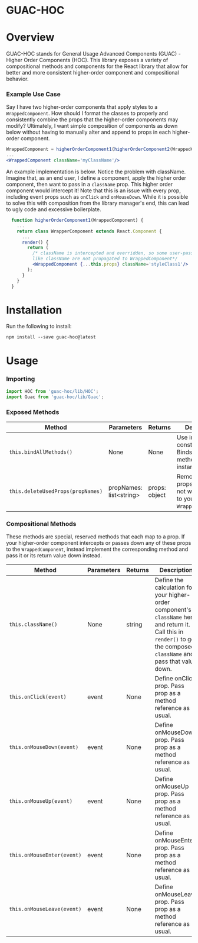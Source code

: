 # GUAC-HOC
<h1>Overview</h1>
GUAC-HOC stands for General Usage Advanced Components (GUAC) - Higher Order Components (HOC).
This library exposes a variety of compositional methods and components for the React library that allow for better and
more consistent higher-order component and compositional behavior.

<h3>Example Use Case</h3>
Say I have two higher-order components that apply styles to a <code>WrappedComponent</code>. How should I format
the classes to properly and consistently combine the props that the higher-order components may modify? Ultimately,
I want simple composition of components as down below without having to manually alter and append to props in
each higher-order component.

```jsx
WrappedComponent = higherOrderComponent1(higherOrderComponent2(WrappedComponent));
...
<WrappedComponent className='myClassName'/>
```
    
An example implementation is below. Notice the problem with className. Imagine that, as an end user, I define a 
component, apply the higher order component, then want to pass in a `className` prop. This higher order component 
would intercept it! Note that this is an issue with every prop, including event props such as `onClick` and `onMouseDown`.
While it is possible to solve this with composition from the library manager's end, this can lead to ugly code and excessive
boilerplate.
    
```jsx
  function higherOrderComponent1(WrappedComponent) {  
    ...  
    return class WrapperComponent extends React.Component {  
      ...
      render() {
        return (
          /* className is intercepted and overridden, so some user-passed props 
          like className are not propagated to WrappedComponent*/
          <WrappedComponent {...this.props} className='styleClass1'/>
        );
      }
    }
  }
```
    
<h1>Installation</h1>
<p>Run the following to install:</p>

```
npm install --save guac-hoc@latest
```

<h1>Usage</h1>
<h3>Importing</h3>

```jsx
import HOC from 'guac-hoc/lib/HOC';
import Guac from 'guac-hoc/lib/Guac';
```

<h3>Exposed Methods</h3>

Method|Parameters|Returns|Description
---|---|---|---
`this.bindAllMethods()`|None|None|Use in constructor. Binds all class methods to the instance.
`this.deleteUsedProps(propNames)`|propNames: list\<string\>|props: object|Removes all props that you do not want exposed to your `WrappedComponent`.

<h3>Compositional Methods</h3>

These methods are special, reserved methods that each map to a prop. If your higher-order component intercepts or passes
down any of these props to the `WrappedComponent`, instead implement the corresponding method and pass it or its return value
down instead.

Method|Parameters|Returns|Description
---|---|---|---
`this.className()`|None|string|Define the calculation for your higher-order component's `className` here and return it. Call this in `render()` to get the composed `className` and pass that value down.
`this.onClick(event)`|event|None|Define onClick prop. Pass prop as a method reference as usual.
`this.onMouseDown(event)`|event|None|Define onMouseDown prop. Pass prop as a method reference as usual.
`this.onMouseUp(event)`|event|None|Define onMouseUp prop. Pass prop as a method reference as usual.
`this.onMouseEnter(event)`|event|None|Define onMouseEnter prop. Pass prop as a method reference as usual.
`this.onMouseLeave(event)`|event|None|Define onMouseLeave prop. Pass prop as a method reference as usual.
